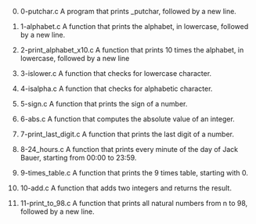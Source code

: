 0. 0-putchar.c
A program that prints _putchar, followed by a new line.

1. 1-alphabet.c
A function that prints the alphabet, in lowercase, followed by a new line. 

2. 2-print_alphabet_x10.c
A function that prints 10 times the alphabet, in lowercase, followed by a new line

3. 3-islower.c
A function that checks for lowercase character. 

4. 4-isalpha.c
A function that checks for alphabetic character. 

5. 5-sign.c
A function that prints the sign of a number.

6. 6-abs.c
A function that computes the absolute value of an integer.

7. 7-print_last_digit.c
A function that prints the last digit of a number.

8. 8-24_hours.c
A function that prints every minute of the day of Jack Bauer, starting from 00:00 to 23:59.

9. 9-times_table.c
A function that prints the 9 times table, starting with 0.

10. 10-add.c
A function that adds two integers and returns the result.

11. 11-print_to_98.c
A function that prints all natural numbers from n to 98, followed by a new line.
